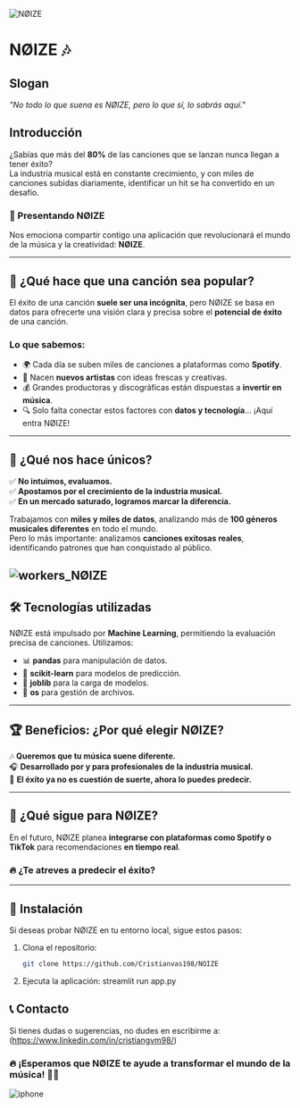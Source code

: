 ![NØIZE](docs/img/NØIZE.png)

# NØIZE 🎶 

## Slogan
*"No todo lo que suena es NØIZE, pero lo que sí, lo sabrás aquí."*

## Introducción
¿Sabías que más del **80%** de las canciones que se lanzan nunca llegan a tener éxito?  
La industria musical está en constante crecimiento, y con miles de canciones subidas diariamente, identificar un hit se ha convertido en un desafío.  

### 🚀 Presentando NØIZE  
Nos emociona compartir contigo una aplicación que revolucionará el mundo de la música y la creatividad: **NØIZE**.

---

## 🎵 ¿Qué hace que una canción sea popular?
El éxito de una canción **suele ser una incógnita**, pero NØIZE se basa en datos para ofrecerte una visión clara y precisa sobre el **potencial de éxito** de una canción.

### Lo que sabemos:
- 🌍 Cada día se suben miles de canciones a plataformas como **Spotify**.
- 🎤 Nacen **nuevos artistas** con ideas frescas y creativas.
- 💰 Grandes productoras y discográficas están dispuestas a **invertir en música**.
- 🔍 Solo falta conectar estos factores con **datos y tecnología**... ¡Aquí entra NØIZE!

---

## 🎯 ¿Qué nos hace únicos?
✅ **No intuimos, evaluamos.**  
✅ **Apostamos por el crecimiento de la industria musical.**  
✅ **En un mercado saturado, logramos marcar la diferencia.**  

Trabajamos con **miles y miles de datos**, analizando más de **100 géneros musicales diferentes** en todo el mundo.  
Pero lo más importante: analizamos **canciones exitosas reales**, identificando patrones que han conquistado al público.

![workers_NØIZE](docs/img/workers_NØIZE.png)
---

## 🛠 Tecnologías utilizadas
NØIZE está impulsado por **Machine Learning**, permitiendo la evaluación precisa de canciones. Utilizamos:
- 📊 **pandas** para manipulación de datos.
- 🤖 **scikit-learn** para modelos de predicción.
- 💾 **joblib** para la carga de modelos.
- 🔧 **os** para gestión de archivos.

---

## 🏆 Beneficios: ¿Por qué elegir NØIZE?
🎶 **Queremos que tu música suene diferente.**  
🎧 **Desarrollado por y para profesionales de la industria musical.**  
🚀 **El éxito ya no es cuestión de suerte, ahora lo puedes predecir.**  

---

## 🔮 ¿Qué sigue para NØIZE?
En el futuro, NØIZE planea **integrarse con plataformas como Spotify o TikTok** para recomendaciones **en tiempo real**.  

### 🔥 ¿Te atreves a predecir el éxito?

---

## 📌 Instalación
Si deseas probar NØIZE en tu entorno local, sigue estos pasos:

1. Clona el repositorio:
   ```bash
   git clone https://github.com/Cristianvas198/NOIZE

2. Ejecuta la aplicación:
   streamlit run app.py


## 📞 Contacto
Si tienes dudas o sugerencias, no dudes en escribirme a: (https://www.linkedin.com/in/cristiangvm98/)

### 🔥 ¡Esperamos que NØIZE te ayude a transformar el mundo de la música! 🚀🎶

![iphone](docs/img/iphone_Nøize.png)